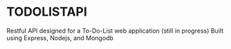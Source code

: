 # TODOLISTAPI
Restful API designed for a To-Do-List web application (still in progress) Built using Express, Nodejs, and Mongodb
